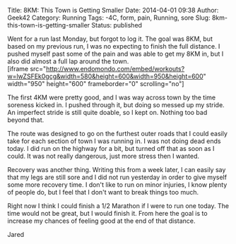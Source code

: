Title: 8KM: This Town is Getting Smaller
Date: 2014-04-01 09:38
Author: Geek42
Category: Running
Tags: -4C, form, pain, Running, sore
Slug: 8km-this-town-is-getting-smaller
Status: published

Went for a run last Monday, but forgot to log it. The goal was 8KM, but
based on my previous run, I was no expecting to finish the full
distance. I pushed myself past some of the pain and was able to get my
8KM in, but I also did almost a full lap around the town.  
\[iframe
src="http://www.endomondo.com/embed/workouts?w=lwZSFEk0gcg&width=580&height=600&width=950&height=600"
width="950" height="600" frameborder="0" scrolling="no"\]  
<!--more-->  
The first 4KM were pretty good, and I was way across town by the time
soreness kicked in. I pushed through it, but doing so messed up my
stride. An imperfect stride is still quite doable, so I kept on. Nothing
too bad beyond that.

The route was designed to go on the furthest outer roads that I could
easily take for each section of town I was running in. I was not doing
dead ends today. I did run on the highway for a bit, but turned off that
as soon as I could. It was not really dangerous, just more stress then I
wanted.

Recovery was another thing. Writing this from a week later, I can easily
say that my legs are still sore and I did not run yesterday in order to
give myself some more recovery time. I don't like to run on minor
injuries, I know plenty of people do, but I feel that I don't want to
break things too much.

Right now I think I could finish a 1/2 Marathon if I were to run one
today. The time would not be great, but I would finish it. From here the
goal is to increase my chances of feeling good at the end of that
distance.

Jared
